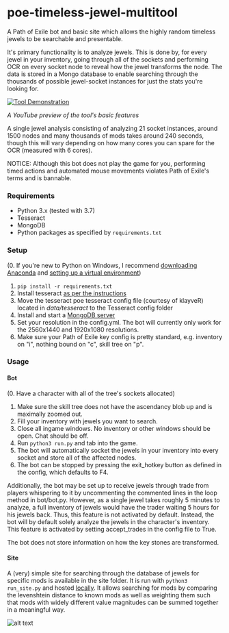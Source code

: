 # poe-timeless-jewel-multitool
A Path of Exile bot and basic site which allows the highly random timeless jewels to be searchable and presentable. 

It's primary functionality is to analyze jewels. This is done by, for every jewel in your inventory, going through all of the sockets and performing OCR on every socket node to reveal how the jewel transforms the node. The data is stored in a Mongo database to enable searching through the thousands of possible jewel-socket instances for just the stats you're looking for.

[![Tool Demonstration](https://img.youtube.com/vi/5PHUHtf39yA/0.jpg)](https://www.youtube.com/watch?v=5PHUHtf39yA)

  *A YouTube preview of the tool's basic features*


A single jewel analysis consisting of analyzing 21 socket instances, around 1500 nodes and many thousands of mods takes around 240 seconds, though this will vary depending on how many cores you can spare for the OCR (measured with 6 cores).

NOTICE: Although this bot does not play the game for you, performing timed actions and automated mouse movements violates Path of Exile's terms and is bannable.

### Requirements
- Python 3.x (tested with 3.7)
- Tesseract
- MongoDB
- Python packages as specified by `requirements.txt`

### Setup
(0. If you're new to Python on Windows, I recommend [downloading Anaconda](https://www.anaconda.com/distribution/#download-section) and [setting up a virtual environment](https://uoa-eresearch.github.io/eresearch-cookbook/recipe/2014/11/20/conda/))
1. `pip install -r requirements.txt`
2. Install tesseract [as per the instructions](https://github.com/UB-Mannheim/tesseract/wiki)
3. Move the tesseract poe tesseract config file (courtesy of klayveR) located in *data/tesseract* to the Tesseract config folder 
4. Install and start a [MongoDB server](https://www.mongodb.com/download-center/community)
5. Set your resolution in the config.yml. The bot will currently only work for the 2560x1440 and 1920x1080 resolutions. 
6. Make sure your Path of Exile key config is pretty standard, e.g. inventory on "i", nothing bound on "c", skill tree on "p".


### Usage
#### Bot
(0. Have a character with all of the tree's sockets allocated)
1. Make sure the skill tree does not have the ascendancy blob up and is maximally zoomed out.
2. Fill your inventory with jewels you want to search. 
3. Close all ingame windows. No inventory or other windows should be open. Chat should be off. 
4. Run `python3 run.py` and tab into the game.
5. The bot will automatically socket the jewels in your inventory into every socket and store all of the affected nodes.
6. The bot can be stopped by pressing the exit_hotkey button as defined in the config, which defaults to F4.

Additionally, the bot may be set up to receive jewels through trade from players whispering to it by uncommenting the commented lines in the loop method in bot/bot.py. However, as a single jewel takes roughly 5 minutes to analyze, a full inventory of jewels would have the trader waiting 5 hours for his jewels back. Thus, this feature is not activated by default. Instead, the bot will by default solely analyze the jewels in the character's inventory. This feature is activated by setting accept_trades in the config file to True.

The bot does not store information on how the key stones are transformed.

#### Site
A (very) simple site for searching through the database of jewels for specific mods is available in the site folder. It is run with `python3 run_site.py` and hosted [locally](http://127.0.0.1:8080). It allows searching for mods by comparing the levenshtein distance to known mods as well as weighting them such that mods with widely different value magnitudes can be summed together in a meaningful way. 


![alt text](https://github.com/johanahlqvist/poe-timeless-jewel-recorder/blob/master/site_example.png)
